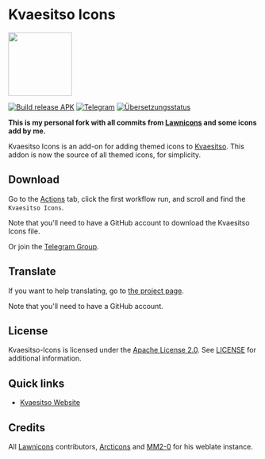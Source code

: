 # Kvaesitso Icons
<img src="https://github.com/daywalk3r666/Kvaesitso-Icons/blob/main/app/src/main/res/mipmap-xxxhdpi/ic_launcher_round.png" width="128">

[![Build release APK](https://github.com/daywalk3r666/Kvaesitso-Icons/actions/workflows/build_release_apk.yml/badge.svg)](https://github.com/daywalk3r666/Kvaesitso-Icons/actions/workflows/build_release_apk.yml)
[![Telegram](https://img.shields.io/endpoint?url=https%3A%2F%2Ftg.sumanjay.workers.dev%2FKvaesitsoIcons)](https://t.me/KvaesitsoIcons)
[![Übersetzungsstatus](https://i18n.mm20.de/widgets/kvaesitso-icons/-/strings/svg-badge.svg)](https://i18n.mm20.de/projects/kvaesitso-icons/strings/)

**This is my personal fork with all commits from [Lawnicons](https://github.com/LawnchairLauncher/lawnicons) and some icons add by me.**

Kvaesitso Icons is an add-on for adding themed icons to [Kvaesitso](https://github.com/MM2-0/Kvaesitso).
This addon is now the source of all themed icons, for simplicity.


## Download

Go to the [Actions](https://github.com/daywalk3r666/lawnicons/actions/workflows/build_release_apk.yml) tab,
click the first workflow run, and scroll and find the `Kvaesitso Icons`.

Note that you'll need to have a GitHub account to download the Kvaesitso Icons file.

Or join the [Telegram Group](https://t.me/KvaesitsoIcons).

## Translate

If you want to help translating, go to [the project page](https://i18n.mm20.de/projects/kvaesitso-icons/strings/).

Note that you'll need to have a GitHub account.

## License

Kvaesitso-Icons is licensed under the [Apache License 2.0](https://www.apache.org/licenses/LICENSE-2.0). See [LICENSE](LICENSE) for additional information.

## Quick links

- [Kvaesitso Website](https://kvaesitso.mm20.de/)

## Credits

All [Lawnicons](https://github.com/LawnchairLauncher/lawnicons) contributors, [Arcticons](https://github.com/Donnnno/Arcticons) and [MM2-0](https://github.com/MM2-0) for his weblate instance.
